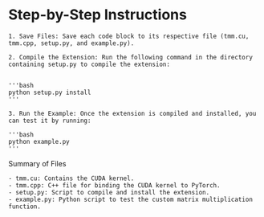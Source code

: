 # Step-by-Step Instructions

    1. Save Files: Save each code block to its respective file (tmm.cu, tmm.cpp, setup.py, and example.py).

    2. Compile the Extension: Run the following command in the directory containing setup.py to compile the extension:


	'''bash
	python setup.py install
	'''

    3. Run the Example: Once the extension is compiled and installed, you can test it by running:

	'''bash
	python example.py
	'''

Summary of Files

    - tmm.cu: Contains the CUDA kernel.
    - tmm.cpp: C++ file for binding the CUDA kernel to PyTorch.
    - setup.py: Script to compile and install the extension.
    - example.py: Python script to test the custom matrix multiplication function.

